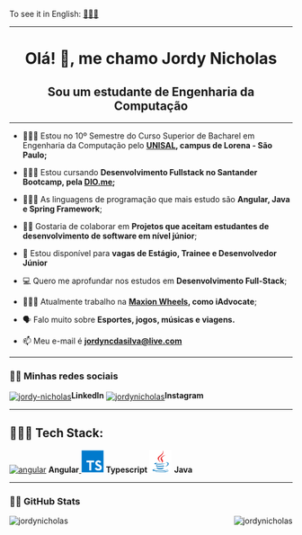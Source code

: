 To see it in English: [🧛🏽‍♂️​​](https://github.com/JordyNicholas/jordynicholas/blob/main/readme-en.md)
___

<h1  align="center">Olá! 👋, me chamo Jordy Nicholas</h1>
<h2  align="center">Sou um estudante de Engenharia da Computação</h2>

___

- 🧑🏾‍🎓​ Estou no 10º Semestre do Curso Superior de Bacharel em Engenharia da Computação pelo **[UNISAL](https://unisal.br), campus de Lorena - São Paulo;**

- 👨🏽‍🎓​ Estou cursando **Desenvolvimento Fullstack no Santander Bootcamp, pela [DIO.me](https://web.dio.me/track/bf7abb82-1324-4074-9949-f474a1a911fe);**
  
- ​👨🏽‍💻​​ As linguagens de programação que mais estudo são **Angular, Java e Spring Framework**;

- 🤝🏼​ Gostaria de colaborar em **Projetos que aceitam estudantes de desenvolvimento de software em nível júnior**;

- 💬 Estou disponível para **vagas de Estágio, Trainee e Desenvolvedor Júnior**

- 💻​ Quero me aprofundar nos estudos em **Desenvolvimento Full-Stack**;

- 🧑🏽‍🏭​ Atualmente trabalho na **[Maxion Wheels](https://www.maxionwheels.com), como iAdvocate**;

- 🗣️​ Falo muito sobre **Esportes, jogos, músicas e viagens.**

- 📫 Meu e-mail é **jordyncdasilva@live.com**

___

<h3  align="left"> 🕵🏽​ Minhas redes sociais</h3>

<p  align="left">

<a  href="https://linkedin.com/in/jordy-nicholas"  target="blank"><img  align="center"  src="https://raw.githubusercontent.com/rahuldkjain/github-profile-readme-generator/master/src/images/icons/Social/linked-in-alt.svg"  alt="jordy-nicholas"  height="30"  width="40"  /></a>**LinkedIn** <a  href="https://instagram.com/jordynicholas"  target="blank"><img  align="center"  src="https://raw.githubusercontent.com/rahuldkjain/github-profile-readme-generator/master/src/images/icons/Social/instagram.svg"  alt="jordynicholas"  height="30"  width="40"  /></a>**Instagram**

</p>

___
<h2  align="left"> 👨🏾‍💻​ Tech Stack:</h1>

<a  href="https://angular.io"  target="_blank"  rel="noreferrer"><img  src="https://angular.io/assets/images/logos/angular/angular.svg"  alt="angular"  width="40"  height="40"/></a>		**Angular**<a  href="https://www.typescriptlang.org/"  target="_blank"  rel="noreferrer">  <img  src="https://raw.githubusercontent.com/devicons/devicon/master/icons/typescript/typescript-original.svg"  alt="typescript"  width="40"  height="40"/></a>	**Typescript**	<a  href="https://www.java.com"  target="_blank"  rel="noreferrer">  <img src="https://raw.githubusercontent.com/devicons/devicon/master/icons/java/java-original.svg"  alt="java"  width="40"  height="40"/></a>  **Java**

___ 

<h3  align="left"> ✍🏽​ GitHub Stats</h3>

<p><img  align="left"  src="https://github-readme-stats.vercel.app/api/top-langs?username=jordynicholas&show_icons=true&locale=en&layout=compact"  alt="jordynicholas"  /></p>

<p>&nbsp;<img  align="right"  src="https://github-readme-stats.vercel.app/api?username=jordynicholas&show_icons=true&locale=en"  alt="jordynicholas"  /></p>
